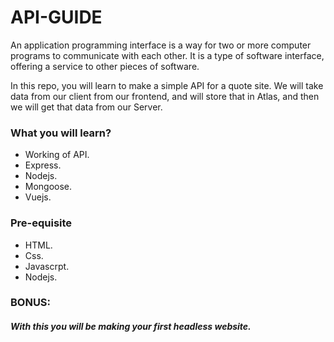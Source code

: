 # API-GUIDE

An application programming interface is a way for two or more computer programs to communicate with each other. It is a type of software interface, offering a service to other pieces of software.

In this repo, you will learn to make a simple API for a quote site. We will take data from our client from our frontend, and will store that in Atlas, and then we will get that data from our Server.


### What you will learn?
- Working of API.
- Express.
- Nodejs.
- Mongoose.
- Vuejs.


### Pre-equisite
- HTML.
- Css.
- Javascrpt.
- Nodejs.






### BONUS:
##### With this you will be making your first headless website.
